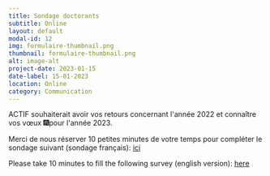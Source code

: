 ```yaml
---
title: Sondage doctorants
subtitle: Online
layout: default
modal-id: 12
img: formulaire-thumbnail.png
thumbnail: formulaire-thumbnail.png
alt: image-alt
project-date: 2023-01-15
date-label: 15-01-2023
location: Online
category: Communication
---
```


ACTIF souhaiterait avoir vos retours concernant l'année 2022 et connaître vos vœux 🎆pour l'année 2023.

Merci de nous réserver 10 petites minutes de votre temps pour compléter le sondage suivant (sondage français): <a href="https://docs.google.com/forms/d/e/1FAIpQLSdEs6QftntIcXwQJxcpZ6NMK3Z2o-7StTtuwPgIeulZBlvIXA/viewform?usp=sf_link" target="_blank">ici</a>


Please take 10 minutes to fill the following survey (english version): <a href="https://docs.google.com/forms/d/e/1FAIpQLScpbtB7B_wfJvIMIOPACUIy9apDV77MjgS4eo0uuIkyJjBBew/viewform?usp=sf_link" target="_blank">here</a>

